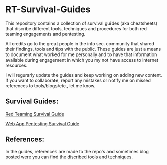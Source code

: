 # RT-Survival-Guides
This repository contains a collection of survival guides (aka cheatsheets) that discribe different tools, techniques and procedures for both red teaming engagements and pentesting. 

All credits go to the great people in the info sec. community that shared their findings, tools and tips with the public. These guides are just a means to document what worked for me personally and to have that information available during engagement in which you my not have access to internet resources. 

I will regurarly update the guides and keep working on adding new content. If you want to collaborate, report any mistakes or notify me on missed references to tools/blogs/etc., let me know. 

## Survival Guides:
[Red Teaming Survival Guide](guides/RTSG.pdf)

[Web App Pentesting Survival Guide](guides/WAPSG.pdf)

## References:
In the guides, references are made to the repo's and sometimes blog posted were you can find the discribed tools and techniques. 
